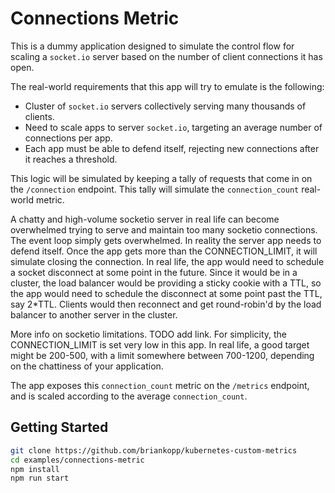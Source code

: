 # Connections Metric

This is a dummy application designed to simulate the control flow
for scaling a `socket.io` server based on the number of client connections
it has open.

The real-world requirements that this app will try to emulate is the following:

* Cluster of `socket.io` servers collectively serving many thousands of clients.
* Need to scale apps to server `socket.io`, targeting an average number of connections per app.
* Each app must be able to defend itself, rejecting new connections after it reaches a threshold.

This logic will be simulated by keeping a tally of requests that come in
on the `/connection` endpoint. This tally will simulate the `connection_count`
real-world metric.

A chatty and high-volume socketio server in real life can become overwhelmed
trying to serve and maintain too many socketio connections. The event loop simply
gets overwhelmed. In reality the server app needs to defend itself.
Once the app gets more than the CONNECTION_LIMIT, it will simulate closing the connection.
In real life, the app would need to schedule a socket disconnect at some point
in the future. Since it would be in a cluster, the load balancer would be providing
a sticky cookie with a TTL, so the app would need to schedule the disconnect at
some point past the TTL, say 2*TTL. Clients would then reconnect and get
round-robin'd by the load balancer to another server in the cluster.

More info on socketio limitations. TODO add link. For simplicity, the CONNECTION_LIMIT
is set very low in this app. In real life, a good target might be 200-500, with a
limit somewhere between 700-1200, depending on the chattiness of your application.

The app exposes this `connection_count` metric on the `/metrics` endpoint, and is
scaled according to the average `connection_count`.

## Getting Started

```bash
git clone https://github.com/briankopp/kubernetes-custom-metrics
cd examples/connections-metric
npm install
npm run start
```
